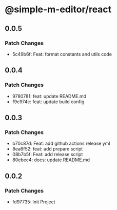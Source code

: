 # @simple-m-editor/react

## 0.0.5

### Patch Changes

- 5c49b6f: Feat: format constants and utils code

## 0.0.4

### Patch Changes

- 9780781: feat: update README.md
- f9c974c: feat: update build config

## 0.0.3

### Patch Changes

- b70c87d: Feat: add github actions release yml
- 8ea6f52: feat: add prepare script
- 08b7b5f: Feat: add release script
- 80ebec4: docs: update README.md

## 0.0.2

### Patch Changes

- fd97735: Init Project
